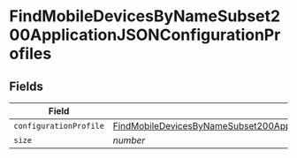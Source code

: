 # FindMobileDevicesByNameSubset200ApplicationJSONConfigurationProfiles


## Fields

| Field                                                                                                                                                                                                           | Type                                                                                                                                                                                                            | Required                                                                                                                                                                                                        | Description                                                                                                                                                                                                     | Example                                                                                                                                                                                                         |
| --------------------------------------------------------------------------------------------------------------------------------------------------------------------------------------------------------------- | --------------------------------------------------------------------------------------------------------------------------------------------------------------------------------------------------------------- | --------------------------------------------------------------------------------------------------------------------------------------------------------------------------------------------------------------- | --------------------------------------------------------------------------------------------------------------------------------------------------------------------------------------------------------------- | --------------------------------------------------------------------------------------------------------------------------------------------------------------------------------------------------------------- |
| `configurationProfile`                                                                                                                                                                                          | [FindMobileDevicesByNameSubset200ApplicationJSONConfigurationProfilesConfigurationProfile](../../models/operations/findmobiledevicesbynamesubset200applicationjsonconfigurationprofilesconfigurationprofile.md) | :heavy_minus_sign:                                                                                                                                                                                              | N/A                                                                                                                                                                                                             |                                                                                                                                                                                                                 |
| `size`                                                                                                                                                                                                          | *number*                                                                                                                                                                                                        | :heavy_minus_sign:                                                                                                                                                                                              | N/A                                                                                                                                                                                                             | 1                                                                                                                                                                                                               |